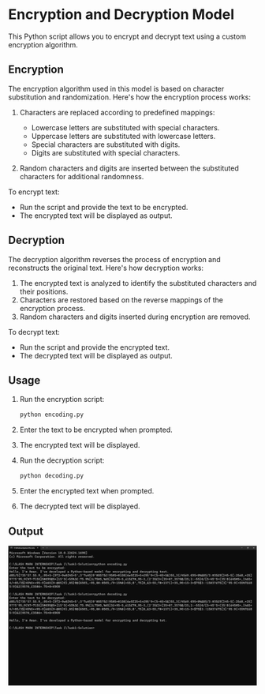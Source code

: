 # Encryption and Decryption Model

This Python script allows you to encrypt and decrypt text using a custom encryption algorithm.

## Encryption

The encryption algorithm used in this model is based on character substitution and randomization. Here's how the encryption process works:

1. Characters are replaced according to predefined mappings:
   - Lowercase letters are substituted with special characters.
   - Uppercase letters are substituted with lowercase letters.
   - Special characters are substituted with digits.
   - Digits are substituted with special characters.

2. Random characters and digits are inserted between the substituted characters for additional randomness.

To encrypt text:
- Run the script and provide the text to be encrypted.
- The encrypted text will be displayed as output.

## Decryption

The decryption algorithm reverses the process of encryption and reconstructs the original text. Here's how decryption works:

1. The encrypted text is analyzed to identify the substituted characters and their positions.
2. Characters are restored based on the reverse mappings of the encryption process.
3. Random characters and digits inserted during encryption are removed.

To decrypt text:
- Run the script and provide the encrypted text.
- The decrypted text will be displayed as output.

## Usage

1. Run the encryption script:

    ```bash
    python encoding.py
    ```

2. Enter the text to be encrypted when prompted.

3. The encrypted text will be displayed.

4. Run the decryption script:

    ```bash
    python decoding.py
    ```

5. Enter the encrypted text when prompted.

6. The decrypted text will be displayed.
   
## Output

![alt text](console_output-1.png)
